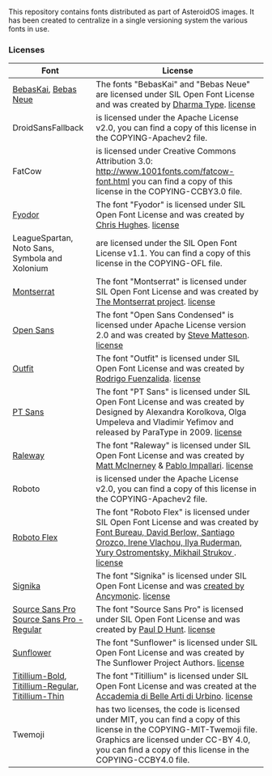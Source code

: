 This repository contains fonts distributed as part of AsteroidOS images. It has
been created to centralize in a single versioning system the various fonts in
use.

### Licenses ###

| Font | License |
| --- | --- |
| [BebasKai](BebasKai-Regular.otf), [Bebas Neue](bold-hour-bebas-v2/usr/share/fonts/BebasNeueBold.ttf) | The fonts "BebasKai" and "Bebas Neue" are licensed under SIL Open Font License and was created by [Dharma Type](http://www.dharmatype.com/). [license](bold-hour-bebas/usr/share/fonts/License.txt) |
| DroidSansFallback | is licensed under the Apache License v2.0, you can find a copy of this license in the COPYING-Apachev2 file.|
| FatCow | is licensed under Creative Commons Attribution 3.0: http://www.1001fonts.com/fatcow-font.html you can find a copy of this license in the COPYING-CCBY3.0 file.|
| [Fyodor](Fyodor-BoldCondensed.ttf) | The font "Fyodor" is licensed under SIL Open Font License and was created by [Chris Hughes](http://fyodor.blueroomcollective.co.uk/). [license](http://scripts.sil.org/cms/scripts/page.php?site_id=nrsi&id=OFL)|
| LeagueSpartan, Noto Sans, Symbola and Xolonium | are licensed under the SIL Open Font License v1.1. You can find a copy of this license in the COPYING-OFL file.|
| [Montserrat](Montserrat-Regular.ttf) | The font "Montserrat" is licensed under SIL Open Font License and was created by [The Montserrat project](https://github.com/JulietaUla/Montserrat). [license](http://scripts.sil.org/cms/scripts/page.php?site_id=nrsi&id=OFL)|
| [Open Sans](OpenSansCondensed-Light.ttf) | The font "Open Sans Condensed" is licensed under Apache License version 2.0 and was created by [Steve Matteson](https://fonts.google.com/?query=Steve%20Matteson). [license](http://www.apache.org/licenses/LICENSE-2.0) |
| [Outfit](Outfit-Regular.ttf) | The font "Outfit" is licensed under SIL Open Font License and was created by [Rodrigo Fuenzalida](https://fonts.google.com/?query=Rodrigo+Fuenzalida). [license](http://scripts.sil.org/cms/scripts/page.php?site_id=nrsi&id=OFL) |
| [PT Sans](PTSans-Regular.ttf) | The font "PT Sans" is licensed under SIL Open Font License and was created by Designed by Alexandra Korolkova, Olga Umpeleva and Vladimir Yefimov and released by ParaType in 2009. [license](http://scripts.sil.org/cms/scripts/page.php?site_id=nrsi&id=OFL) |
| [Raleway](Raleway-Regular.ttf) | The font "Raleway" is licensed under SIL Open Font License and was created by [Matt McInerney](https://fonts.google.com/?query=Matt%20McInerney) & [Pablo Impallari](https://fonts.google.com/?query=Pablo%20Impallari). [license](http://scripts.sil.org/cms/scripts/page.php?site_id=nrsi&id=OFL)|
| Roboto | is licensed under the Apache License v2.0, you can find a copy of this license in the COPYING-Apachev2 file. |
| [Roboto Flex](RobotoFlex-VariableFont_GRAD,XTRA,YOPQ,YTAS,YTDE,YTFI,YTLC,YTUC,opsz,slnt,wdth,wght.ttf) | The font "Roboto Flex" is licensed under SIL Open Font License and was created by [Font Bureau, David Berlow, Santiago Orozco, Irene Vlachou, Ilya Ruderman, Yury Ostromentsky, Mikhail Strukov ](https://fonts.google.com/specimen/Roboto+Flex/about). [license](https://scripts.sil.org/cms/scripts/page.php?site_id=nrsi&id=OFL)|
| [Signika](Signika-VariableFont_wght.ttf) | The font "Signika" is licensed under SIL Open Font License and was [created by Ancymonic](https://github.com/Ancymonic/Signika). [license](http://scripts.sil.org/cms/scripts/page.php?site_id=nrsi&id=OFL) |
| [Source Sans Pro](SourceSansPro-Semibold.ttf) [Source Sans Pro - Regular](SourceSansPro-Regular.ttf)| The font "Source Sans Pro" is licensed under SIL Open Font License and was created by [Paul D Hunt](https://fonts.google.com/specimen/Source+Sans+Pro). [license](http://scripts.sil.org/cms/scripts/page.php?site_id=nrsi&id=OFL)|
| [Sunflower](Sunflower_Light.ttf) | The font "Sunflower" is licensed under SIL Open Font License and was created by The Sunflower Project Authors. [license](http://scripts.sil.org/cms/scripts/page.php?site_id=nrsi&id=OFL) |
| [Titillium-Bold](Titillium-Bold.otf), [Titillium-Regular](Titillium-Regular.otf), [Titillium-Thin](Titillium-Thin.otf) | The font "Titillium" is licensed under SIL Open Font License and was created at the [Accademia di Belle Arti di Urbino](http://www.campivisivi.net/titillium/). [license](greenium/usr/share/fonts/OFL.txt)|
| Twemoji | has two licenses, the code is licensed under MIT, you can find a copy of this license in the COPYING-MIT-Twemoji file. Graphics are licensed under CC-BY 4.0, you can find a copy of this license in the COPYING-CCBY4.0 file.|
